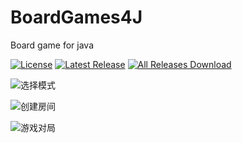 # BoardGames4J
Board game for java

[![License](https://img.shields.io/github/license/pansong291/BoardGames4J.svg)](LICENSE)
[![Latest Release](https://img.shields.io/github/release/pansong291/BoardGames4J.svg)](../../releases)
[![All Releases Download](https://img.shields.io/github/downloads/pansong291/BoardGames4J/total.svg)](../../releases)

![选择模式](https://pansong291.github.io/Pictures/github/pansong291/BoardGames4J/Snipaste_2022-10-06_16-16-26.png)

![创建房间](https://pansong291.github.io/Pictures/github/pansong291/BoardGames4J/Snipaste_2022-10-06_16-17-13.png)

![游戏对局](https://pansong291.github.io/Pictures/github/pansong291/BoardGames4J/Snipaste_2022-10-06_16-17-38.png)
